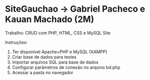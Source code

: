 # SiteGauchao -> Gabriel Pacheco e Kauan Machado (2M)

Trabalho: CRUD com PHP, HTML, CSS e MySQL Site

Instruções:
1. Ter disponível Apache+PHP e MySQL (XAMPP)
2. Criar base de dados para testes
3. Importar arquivos SQL para base de dados
4. Configurar parâmetros de conexão no arquivo bd.php
5. Acessar a pasta no navegador

